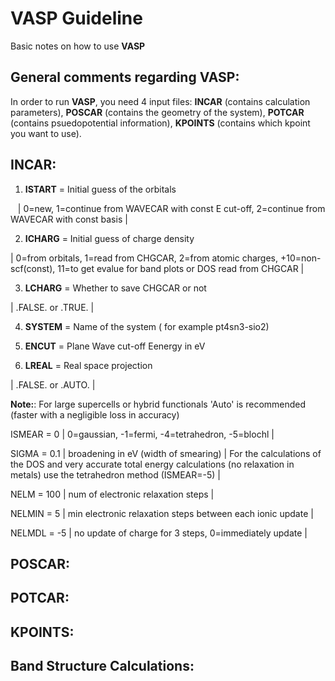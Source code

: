 # VASP Guideline

Basic notes on how to use **VASP** 

## **General comments regarding VASP**:

In order to run **VASP**, you need 4 input files: **INCAR** (contains calculation parameters), **POSCAR** (contains the geometry of the system), **POTCAR** (contains psuedopotential information), **KPOINTS** (contains which kpoint you want to use).

## **INCAR**:

1. **ISTART** = Initial guess of the orbitals

&nbsp;&nbsp; | 0=new, 1=continue from WAVECAR with const E cut-off, 2=continue from WAVECAR with const basis |


2. **ICHARG** = Initial guess of charge density           

| 0=from orbitals, 1=read from CHGCAR, 2=from atomic charges, +10=non-scf(const), 11=to get evalue for band plots or DOS read from CHGCAR |

3. **LCHARG** = Whether to save CHGCAR or not       

| .FALSE. or .TRUE. |

4. **SYSTEM** = Name of the system ( for example pt4sn3-sio2)

5. **ENCUT**  = Plane Wave cut-off Eenergy in eV 

6. **LREAL**  = Real space projection 

| .FALSE. or .AUTO. |

**Note:**: For large supercells or hybrid functionals 'Auto' is recommended (faster with a negligible loss in accuracy)

ISMEAR = 0             | 0=gaussian, -1=fermi, -4=tetrahedron, -5=blochl |

SIGMA  = 0.1           | broadening in eV (width of smearing)
                       | For the calculations of the DOS and very accurate total energy calculations
                        (no relaxation in metals) use the tetrahedron method (ISMEAR=-5) |

NELM   = 100           | num of electronic relaxation steps |

NELMIN = 5             | min electronic relaxation steps between each ionic update |

NELMDL = -5            | no update of charge for 3 steps, 0=immediately update |

## **POSCAR**:

## **POTCAR**:

## **KPOINTS**:



## **Band Structure Calculations**:


